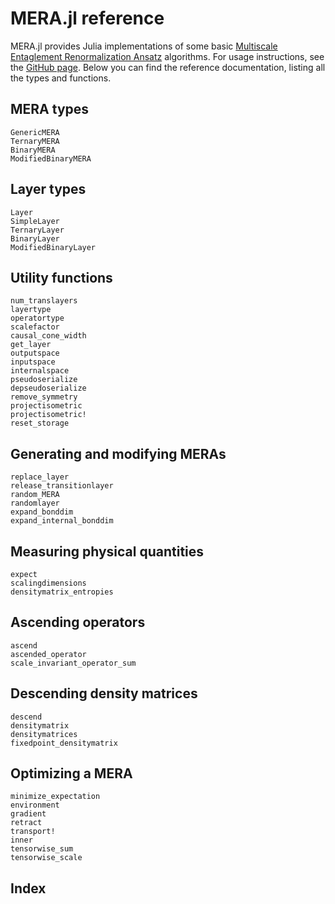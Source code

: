 # MERA.jl reference

MERA.jl provides Julia implementations of some basic [Multiscale Entaglement Renormalization Ansatz](https://arxiv.org/abs/quant-ph/0610099) algorithms. For usage instructions, see the [GitHub page](https://github.com/mhauru/MERA.jl). Below you can find the reference documentation, listing all the types and functions.

## MERA types
```@docs
GenericMERA
TernaryMERA
BinaryMERA
ModifiedBinaryMERA
```

## Layer types
```@docs
Layer
SimpleLayer
TernaryLayer
BinaryLayer
ModifiedBinaryLayer
```

## Utility functions
```@docs
num_translayers
layertype
operatortype
scalefactor
causal_cone_width
get_layer
outputspace
inputspace
internalspace
pseudoserialize
depseudoserialize
remove_symmetry
projectisometric
projectisometric!
reset_storage
```

## Generating and modifying MERAs
```@docs
replace_layer
release_transitionlayer
random_MERA
randomlayer
expand_bonddim
expand_internal_bonddim
```

## Measuring physical quantities
```@docs
expect
scalingdimensions
densitymatrix_entropies
```

## Ascending operators
```@docs
ascend
ascended_operator
scale_invariant_operator_sum
```

## Descending density matrices
```@docs
descend
densitymatrix
densitymatrices
fixedpoint_densitymatrix
```

## Optimizing a MERA
```@docs
minimize_expectation
environment
gradient
retract
transport!
inner
tensorwise_sum
tensorwise_scale
```

## Index
```@index
```
